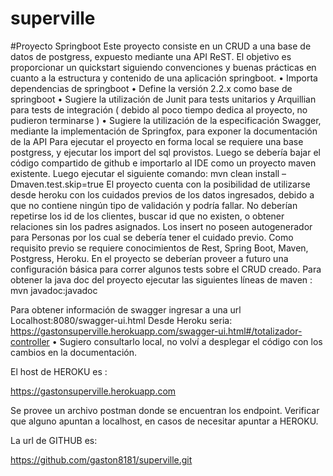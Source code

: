 # superville

#Proyecto Springboot
Este proyecto consiste en un CRUD a una base de datos de postgress, expuesto mediante una API ReST. 
El objetivo es proporcionar un quickstart siguiendo convenciones y buenas prácticas en cuanto a la estructura y contenido de una aplicación springboot.
•	Importa dependencias de springboot
•	Define la versión 2.2.x como base de springboot
•	Sugiere la utilización de Junit para tests unitarios y Arquillian para tests de integración ( debido al poco tiempo dedica al proyecto, no pudieron terminarse ) 
•	Sugiere la utilización de la especificación Swagger, mediante la implementación de Springfox, para exponer la documentación de la API
Para ejecutar el proyecto en forma local se requiere una base postgress, y ejecutar los import del sql provistos. Luego se debería bajar el código compartido de github e importarlo al IDE como un proyecto maven existente. Luego ejecutar el siguiente comando:
mvn clean install –Dmaven.test.skip=true
El proyecto cuenta con la posibilidad de utilizarse desde heroku con los cuidados previos de los datos ingresados, debido a que no contiene ningún tipo de validación y podría fallar.
No deberían repetirse los id de los clientes, buscar id que no existen,  o obtener relaciones sin los padres asignados. Los insert no poseen autogenerador para Personas por los cual se debería tener el cuidado previo.
Como requisito previo se requiere conocimientos de Rest, Spring Boot, Maven, Postgress, Heroku.
En el proyecto se deberían proveer a futuro una configuración básica para correr algunos tests sobre el CRUD creado.
Para obtener la java doc del proyecto ejecutar las siguientes líneas de maven : 
 mvn javadoc:javadoc

Para obtener información de swagger ingresar a una url 
Localhost:8080/swagger-ui.html
Desde Heroku seria:
https://gastonsuperville.herokuapp.com/swagger-ui.html#/totalizador-controller
•	Sugiero consultarlo local, no volví a desplegar el código con los cambios en la documentación.

El host de HEROKU es :

https://gastonsuperville.herokuapp.com

Se provee un archivo postman donde se encuentran los endpoint. Verificar que alguno apuntan a localhost, en casos de necesitar apuntar a HEROKU.


La url de GITHUB es:

https://github.com/gaston8181/superville.git
